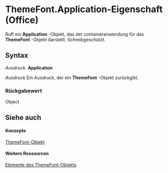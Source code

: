 
# ThemeFont.Application-Eigenschaft (Office)

Ruft ein  **Application** -Objekt, das der containeranwendung für das **ThemeFont** -Objekt darstellt. Schreibgeschützt.


## Syntax

 _Ausdruck_. **Application**

 _Ausdruck_ Ein Ausdruck, der ein **ThemeFont** -Objekt zurückgibt.


### Rückgabewert

Object


## Siehe auch


#### Konzepte


[ThemeFont-Objekt](1a9f1365-c392-3d04-74db-333ac111114a.md)
#### Weitere Ressourcen


[Elemente des ThemeFont-Objekts](http://msdn.microsoft.com/library/29f19d99-b33b-4f31-0a37-7665d7ef828b%28Office.15%29.aspx)